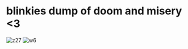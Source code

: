 # blinkies dump of doom and misery <3

![z27](https://github.com/user-attachments/assets/2e75cf6f-ffae-43d8-a7f6-33d5c93150b5) ![w6](https://github.com/user-attachments/assets/8f6bc20b-89d0-468c-9c02-654d25f4b2cb)

